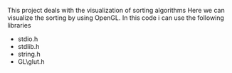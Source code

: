 This project deals with the visualization of sorting algorithms
Here we can visualize the sorting by using OpenGL.
In this code i can use the following libraries 
* stdio.h
* stdlib.h
* string.h
* GL\glut.h
